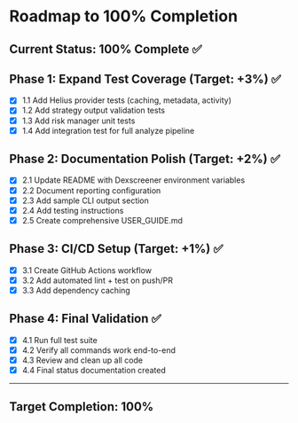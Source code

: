 # Roadmap to 100% Completion

## Current Status: 100% Complete ✅

## Phase 1: Expand Test Coverage (Target: +3%) ✅

- [x] 1.1 Add Helius provider tests (caching, metadata, activity)
- [x] 1.2 Add strategy output validation tests
- [x] 1.3 Add risk manager unit tests
- [x] 1.4 Add integration test for full analyze pipeline

## Phase 2: Documentation Polish (Target: +2%) ✅

- [x] 2.1 Update README with Dexscreener environment variables
- [x] 2.2 Document reporting configuration
- [x] 2.3 Add sample CLI output section
- [x] 2.4 Add testing instructions
- [x] 2.5 Create comprehensive USER_GUIDE.md

## Phase 3: CI/CD Setup (Target: +1%) ✅

- [x] 3.1 Create GitHub Actions workflow
- [x] 3.2 Add automated lint + test on push/PR
- [x] 3.3 Add dependency caching

## Phase 4: Final Validation ✅

- [x] 4.1 Run full test suite
- [x] 4.2 Verify all commands work end-to-end
- [x] 4.3 Review and clean up all code
- [x] 4.4 Final status documentation created

---

## Target Completion: 100%
